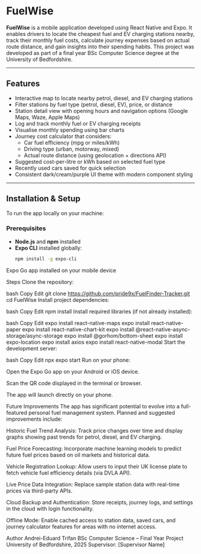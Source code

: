 # FuelWise

**FuelWise** is a mobile application developed using React Native and Expo. It enables drivers to locate the cheapest fuel and EV charging stations nearby, track their monthly fuel costs, calculate journey expenses based on actual route distance, and gain insights into their spending habits. This project was developed as part of a final year BSc Computer Science degree at the University of Bedfordshire.

---

## Features

- Interactive map to locate nearby petrol, diesel, and EV charging stations
- Filter stations by fuel type (petrol, diesel, EV), price, or distance
- Station detail view with opening hours and navigation options (Google Maps, Waze, Apple Maps)
- Log and track monthly fuel or EV charging receipts
- Visualise monthly spending using bar charts
- Journey cost calculator that considers:
  - Car fuel efficiency (mpg or miles/kWh)
  - Driving type (urban, motorway, mixed)
  - Actual route distance (using geolocation + directions API)
- Suggested cost-per-litre or kWh based on selected fuel type
- Recently used cars saved for quick selection
- Consistent dark/cream/purple UI theme with modern component styling

---

## Installation & Setup

To run the app locally on your machine:

### Prerequisites

- **Node.js** and **npm** installed
- **Expo CLI** installed globally:
  ```bash
  npm install -g expo-cli
Expo Go app installed on your mobile device

Steps
Clone the repository:

bash
Copy
Edit
git clone https://github.com/pride9x/FuelFinder-Tracker.git
cd FuelWise
Install project dependencies:

bash
Copy
Edit
npm install
Install required libraries (if not already installed):

bash
Copy
Edit
expo install react-native-maps
expo install react-native-paper
expo install react-native-chart-kit
expo install @react-native-async-storage/async-storage
expo install @gorhom/bottom-sheet
expo install expo-location
expo install axios
expo install react-native-modal
Start the development server:

bash
Copy
Edit
npx expo start
Run on your phone:

Open the Expo Go app on your Android or iOS device.

Scan the QR code displayed in the terminal or browser.

The app will launch directly on your phone.

Future Improvements
The app has significant potential to evolve into a full-featured personal fuel management system. Planned and suggested improvements include:

Historic Fuel Trend Analysis: Track price changes over time and display graphs showing past trends for petrol, diesel, and EV charging.

Fuel Price Forecasting: Incorporate machine learning models to predict future fuel prices based on oil markets and historical data.

Vehicle Registration Lookup: Allow users to input their UK license plate to fetch vehicle fuel efficiency details (via DVLA API).

Live Price Data Integration: Replace sample station data with real-time prices via third-party APIs.

Cloud Backup and Authentication: Store receipts, journey logs, and settings in the cloud with login functionality.

Offline Mode: Enable cached access to station data, saved cars, and journey calculator features for areas with no internet access.

Author
Andrei-Eduard Trifan
BSc Computer Science – Final Year Project
University of Bedfordshire, 2025
Supervisor: [Supervisor Name]
